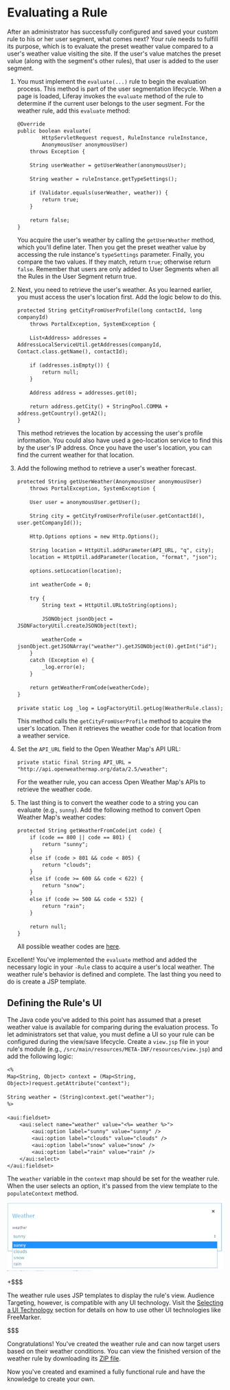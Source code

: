 # Evaluating a Rule [](id=evaluating-a-rule)

After an administrator has successfully configured and saved your custom rule
to his or her user segment, what comes next? Your rule needs to fulfill its 
purpose, which is to evaluate the preset weather value compared to a user's 
weather value visiting the site. If the user's value matches the preset value 
(along with the segment's other rules), that user is added to the user segment. 

1.  You must implement the `evaluate(...)` rule to begin the evaluation
    process. This method is part of the user segmentation lifecycle. When a page
    is loaded, Liferay invokes the `evaluate` method of the rule to determine
    if the current user belongs to the user segment. For the weather rule, add
    this `evaluate` method:

        @Override
        public boolean evaluate(
                HttpServletRequest request, RuleInstance ruleInstance,
                AnonymousUser anonymousUser)
            throws Exception {

            String userWeather = getUserWeather(anonymousUser);

            String weather = ruleInstance.getTypeSettings();

            if (Validator.equals(userWeather, weather)) {
                return true;
            }

            return false;
        }

    You acquire the user's weather by calling the `getUserWeather` method, which
    you'll define later. Then you get the preset weather value by accessing
    the rule instance's `typeSettings` parameter. Finally, you compare the two
    values. If they match, return `true`; otherwise return `false`. Remember
    that users are only added to User Segments when all the Rules in the User
    Segment return true.

2.  Next, you need to retrieve the user's weather. As you learned earlier,
    you must access the user's location first. Add the logic below to do
    this.

        protected String getCityFromUserProfile(long contactId, long companyId)
            throws PortalException, SystemException {
 
            List<Address> addresses = AddressLocalServiceUtil.getAddresses(companyId, Contact.class.getName(), contactId);
 
            if (addresses.isEmpty()) {
                return null;
            }
 
            Address address = addresses.get(0);

            return address.getCity() + StringPool.COMMA + address.getCountry().getA2();
        }

    This method retrieves the location by accessing the user's profile
    information. You could also have used a geo-location service to find this by
    the user's IP address. Once you have the user's location, you can find the
    current weather for that location.

3.  Add the following method to retrieve a user's weather forecast.

        protected String getUserWeather(AnonymousUser anonymousUser)
            throws PortalException, SystemException {

            User user = anonymousUser.getUser();

            String city = getCityFromUserProfile(user.getContactId(), user.getCompanyId());

            Http.Options options = new Http.Options();

            String location = HttpUtil.addParameter(API_URL, "q", city);
            location = HttpUtil.addParameter(location, "format", "json");

            options.setLocation(location);

            int weatherCode = 0;

            try {
                String text = HttpUtil.URLtoString(options);

                JSONObject jsonObject = JSONFactoryUtil.createJSONObject(text);

                weatherCode = jsonObject.getJSONArray("weather").getJSONObject(0).getInt("id");
            }
            catch (Exception e) {
                _log.error(e);
            }

            return getWeatherFromCode(weatherCode);
        }

        private static Log _log = LogFactoryUtil.getLog(WeatherRule.class);

    This method calls the `getCityFromUserProfile` method to acquire the user's
    location. Then it retrieves the weather code for that location from a
    weather service. 

4.  Set the `API_URL` field to the Open Weather Map's API URL:

        private static final String API_URL = "http://api.openweathermap.org/data/2.5/weather";

    For the weather rule, you can access Open Weather Map's APIs to retrieve the
    weather code.
    
5.  The last thing is to convert the weather code to a string you can evaluate
    (e.g., `sunny`). Add the following method to convert Open Weather Map's
    weather codes:

        protected String getWeatherFromCode(int code) {
            if (code == 800 || code == 801) {
                return "sunny";
            }
            else if (code > 801 && code < 805) {
                return "clouds";
            }
            else if (code >= 600 && code < 622) {
                return "snow";
            }
            else if (code >= 500 && code < 532) {
                return "rain";
            }
 
            return null;
        }

    All possible weather codes are
    [here](http://openweathermap.org/weather-conditions).

Excellent! You've implemented the `evaluate` method and added the necessary
logic in your `-Rule` class to acquire a user's local weather. The weather
rule's behavior is defined and complete. The last thing you need to do is create
a JSP template.

## Defining the Rule's UI [](id=defining-the-rules-ui)

The Java code you've added to this point has assumed that a preset weather value
is available for comparing during the evaluation process. To let administrators
set that value, you must define a UI so your rule can be configured during the
view/save lifecycle. Create a `view.jsp`
file in your rule's module (e.g.,
`/src/main/resources/META-INF/resources/view.jsp`) and add the following logic:

    <%
    Map<String, Object> context = (Map<String, Object>)request.getAttribute("context");

    String weather = (String)context.get("weather");
    %>

    <aui:fieldset>
        <aui:select name="weather" value="<%= weather %>">
            <aui:option label="sunny" value="sunny" />
            <aui:option label="clouds" value="clouds" />
            <aui:option label="snow" value="snow" />
            <aui:option label="rain" value="rain" />
        </aui:select>
    </aui:fieldset>

The `weather` variable in the `context` map should be set for the weather rule.
When the user selects an option, it's passed from the view template to the
`populateContext` method.

![Figure 4: The weather rule uses a `select` drop-down box to set the weather value.](../../../images-dxp/select-box-rule.png)

+$$$

The weather rule uses JSP templates to display the rule's view. Audience
Targeting, however, is compatible with any UI technology. Visit the
[Selecting a UI Technology](/develop/tutorial/-/knowledge_base/7-0/best-practices-for-rules#selecting-a-ui-technology)
section for details on how to use other UI technologies like FreeMarker.

$$$

Congratulations! You've created the weather rule and can now target users based
on their weather conditions. You can view the finished version of the weather
rule by downloading its
[ZIP file](https://customer.liferay.com/documents/10738/200086/weather.zip).

Now you've created and examined a fully functional rule and have the knowledge
to create your own.
